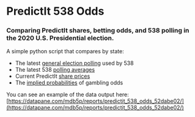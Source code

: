 # PredictIt 538 Odds
### Comparing PredictIt shares, betting odds, and 538 polling in the 2020 U.S. Presidential election.

A simple python script that compares by state:
* The latest [general election polling](https://projects.fivethirtyeight.com/polls/president-general/) used by 538
* The latest 538 [polling averages](https://projects.fivethirtyeight.com/polls/president-general/alabama/)
* Current PredictIt [share prices](https://www.predictit.org/markets/13/Prez-Election)
* The [implied probabilities](https://help.smarkets.com/hc/en-gb/articles/214058369-How-to-calculate-implied-probability-in-betting) of gambling odds

You can see an example of the data output here: [https://datapane.com/mdb5p/reports/predictit_538_odds_52dabe02/](https://datapane.com/mdb5p/reports/predictit_538_odds_52dabe02/)

